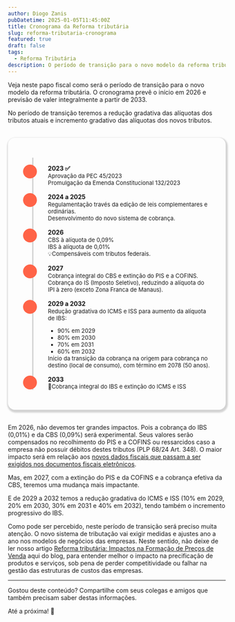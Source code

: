 ```yaml
---
author: Diogo Zanis
pubDatetime: 2025-01-05T11:45:00Z
title: Cronograma da Reforma tributária
slug: reforma-tributaria-cronograma
featured: true
draft: false
tags:
  - Reforma Tributária
description: O período de transição para o novo modelo da reforma tributária tem início em 2026 e previsão de valer integralmente a partir de 2033.
---
```


Veja neste papo fiscal como será o período de transição para o novo modelo da reforma tributária. O cronograma prevê o início em 2026 e previsão de valer integralmente a partir de 2033.

No período de transição teremos a redução gradativa das alíquotas dos tributos atuais e incremento gradativo das alíquotas dos novos tributos.

<style>
  .time-container{
    width: 100%;
    margin-top: 2rem;
    margin-bottom: 2rem;
    padding: 1rem;
    justify-self: center;
    box-shadow: 0.1rem 0.2rem 0.2rem 0.2rem lightgray;
    border-radius: 1rem;
    box-sizing: border-box;
    -webkit-font-smoothing: antialiased;
  }
  .time-list{
    list-style: none;
    margim: 0rem;
    padding: 0rem 0rem 0rem 1.5rem;
  }
  .time-item{
    border-left: solid 0.2rem lightgray;
    padding-top: 1rem;
    margin: 0rem;
    display: flex;
    
  }
  .time-item::before{
    content:"";
    align-self: start;
    background-color: tomato;
    border-radius: 50%;
    
    padding: 1rem;
    color: white;
    margin: 0rem 1.6rem 0rem -1.5rem;
  }
  .panel{
    display: flex;
    flex-direction: column;
    gap: 0.05rem;
    width: 100%;
    height: 100%;
    transition: transform 0.3s;
  }
  .panel:hover {
  transform: scale(1.02);
  }
  .panel-header {
    font-weight: bold;
    text-shadow: lightgray 0.02em 0.02em 0.05em
  }
  .panel-body {
    font-size: small;
    height: 100%;
    width: 100%;
    word-break: break-word;

    ul{
      list-style: square;
    }
  }
  @media(min-width:768px){
    .time-container{
      padding: 2rem;
    }
  }

</style>

<div class="time-container">
  <ol class="time-list">
    <li class="time-item">
      <div class="panel">
        <div class="panel-header">2023 ✅</div>
        <div class="panel-body">Aprovação da PEC 45/2023 <br/> Promulgação da Emenda Constitucional 132/2023</div>
      </div>
    </li>
    <li class="time-item">
      <div class="panel">
        <div class="panel-header">2024 a 2025</div>
        <div class="panel-body">Regulamentação través da edição de leis complementares e ordinárias. <br/> Desenvolvimento do novo sistema de cobrança.</div>
      </div>
    </li>
    <li class="time-item">
      <div class="panel">
        <div class="panel-header">2026</div>
        <div class="panel-body">CBS à alíquota de 0,09% <br/>IBS à alíquota de 0,01% <br/> 
          💡Compensáveis com tributos federais.</div>
      </div>
    </li>
     <li class="time-item">
      <div class="panel">
        <div class="panel-header">2027</div>
        <div class="panel-body">Cobrança integral do CBS e extinção do PIS e a COFINS.<br/> 
          Cobrança do IS (Imposto Seletivo), reduzindo a alíquota do IPI à zero (exceto Zona Franca de Manaus).</div>
      </div>
    </li>
    <li class="time-item">
      <div class="panel">
        <div class="panel-header">2029 a 2032</div>
        <div class="panel-body">Redução gradativa do ICMS e ISS para aumento da alíquota de IBS: 
          <ul>
            <li>90% em 2029</li>
            <li>80% em 2030</li>
            <li>70% em 2031</li>
            <li>60% em 2032</li>
          </ul>
          Início da transição da cobrança na origem para cobrança no destino (local de consumo), com término em 2078 (50 anos).
      </div>
    </li>
    <li class="time-item">
        <div class="panel">
          <div class="panel-header">2033</div>
          <div class="panel-body">🎯Cobrança integral do IBS e extinção do ICMS e ISS</div>
        </div>
      </li>
  </ol>
</div>

Em 2026, não devemos ter grandes impactos. Pois a cobrança do IBS (0,01%) e da CBS (0,09%) será experimental. Seus valores serão compensados no recolhimento do PIS e a COFINS ou ressarcidos caso a empresa não possuir débitos destes tributos (PLP 68/24 Art. 348). O maior impacto será em relação aos [novos dados fiscais que passam a ser exigidos nos documentos fiscais eletrônicos](https://papofiscal.blog/posts/reforma-tributaria-notas-tecnicas-dfe-nf-e-nfc-e-ct-e-bp-e-nf3-e-nfcom-nfs-e-nacional).

Mas, em 2027, com a extinção do PIS e da COFINS e a cobrança efetiva da CBS, teremos uma mudança mais impactante.

E de 2029 a 2032 temos a redução gradativa do ICMS e ISS (10% em 2029, 20% em 2030, 30% em 2031 e 40% em 2032), tendo também o incremento progressivo do IBS.

Como pode ser percebido, neste período de transição será preciso muita atenção. O novo sistema de tributação vai exigir medidas e ajustes ano a ano nos modelos de negócios das empresas. Neste sentido, não deixe de ler nosso artigo [Reforma tributária: Impactos na Formação de Preços de Venda](https://papofiscal.blog/posts/reforma-tributaria-formacao-precos-de-venda) aqui do blog, para entender melhor o impacto na precificação de produtos e serviços, sob pena de perder competitividade ou falhar na gestão das estruturas de custos das empresas.

---

Gostou deste conteúdo? Compartilhe com seus colegas e amigos que também precisam saber destas informações.

Até a próxima! 👋
